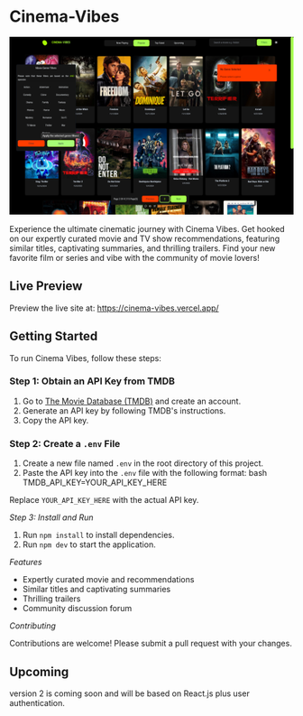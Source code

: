 # Cinema-Vibes

![Cinema-Vibes Screenshot](https://raw.githubusercontent.com/dumisa-sakhile/Cinema-Vibes/main/public/Screenshot.png)


Experience the ultimate cinematic journey with Cinema Vibes. Get hooked on our expertly curated movie and TV show recommendations, featuring similar titles, captivating summaries, and thrilling trailers. Find your new favorite film or series and vibe with the community of movie lovers!

## Live Preview

Preview the live site at: https://cinema-vibes.vercel.app/

## Getting Started

To run Cinema Vibes, follow these steps:

### Step 1: Obtain an API Key from TMDB

1. Go to [The Movie Database (TMDB)](https://www.themoviedb.org/) and create an account.
2. Generate an API key by following TMDB's instructions.
3. Copy the API key.

### Step 2: Create a `.env` File

1. Create a new file named `.env` in the root directory of this project.
2. Paste the API key into the `.env` file with the following format:
bash
TMDB_API_KEY=YOUR_API_KEY_HERE

Replace `YOUR_API_KEY_HERE` with the actual API key.

*Step 3: Install and Run*

1. Run `npm install` to install dependencies.
2. Run `npm dev` to start the application.

*Features*

- Expertly curated movie and recommendations
- Similar titles and captivating summaries
- Thrilling trailers
- Community discussion forum

*Contributing*

Contributions are welcome! Please submit a pull request with your changes.

## Upcoming

version 2 is coming soon and will be based on React.js plus user authentication.